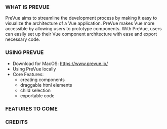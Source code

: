 
### WHAT IS PREVUE
PreVue aims to streamline the development process by making it easy to visualize the architecture of a Vue application. PreVue makes Vue more accessible by allowing users to prototype components. With PreVue, users can easily set up their Vue component architecture with ease and export necessary code.

### USING PREVUE
* Download for MacOS: https://www.prevue.io/
* Using PreVue locally
* Core Features:
  - creating components
  - draggable html elements
  - child selection
  - exportable code
  
### FEATURES TO COME

### CREDITS
